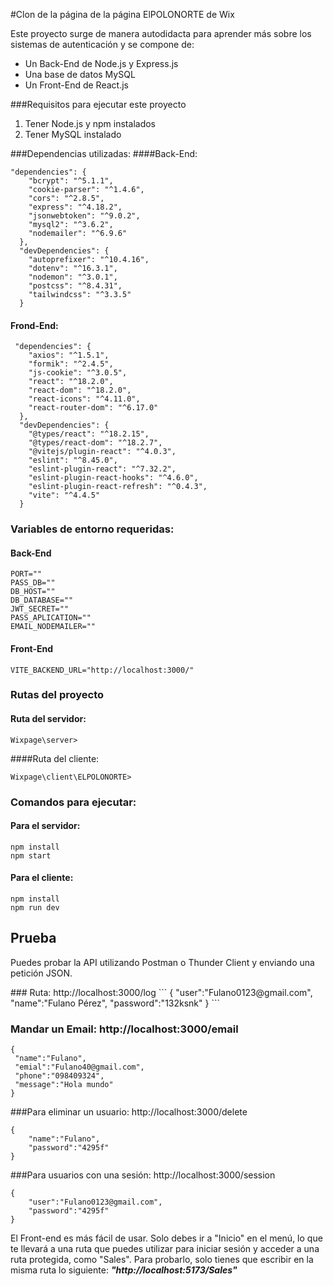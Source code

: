 #Clon de la página de la página ElPOLONORTE de Wix 


<p>
  Este proyecto surge de manera autodidacta para aprender más sobre los sistemas de autenticación y se compone de:
</p>

<ul>
  <li>Un Back-End de Node.js y Express.js</li>
  <li>Una base de datos MySQL</li>
  <li>Un Front-End de React.js</li>
</ul>


###Requisitos para ejecutar este proyecto

<ol>
  <li>Tener Node.js y npm instalados</li>
  <li>Tener MySQL instalado</li>
</ol>

###Dependencias utilizadas:
####Back-End:

``` 
"dependencies": {
    "bcrypt": "^5.1.1",
    "cookie-parser": "^1.4.6",
    "cors": "^2.8.5",
    "express": "^4.18.2",
    "jsonwebtoken": "^9.0.2",
    "mysql2": "^3.6.2",
    "nodemailer": "^6.9.6"
  },
  "devDependencies": {
    "autoprefixer": "^10.4.16",
    "dotenv": "^16.3.1",
    "nodemon": "^3.0.1",
    "postcss": "^8.4.31",
    "tailwindcss": "^3.3.5"
  }
```
#### Frond-End:
```
 "dependencies": {
    "axios": "^1.5.1",
    "formik": "^2.4.5",
    "js-cookie": "^3.0.5",
    "react": "^18.2.0",
    "react-dom": "^18.2.0",
    "react-icons": "^4.11.0",
    "react-router-dom": "^6.17.0"
  },
  "devDependencies": {
    "@types/react": "^18.2.15",
    "@types/react-dom": "^18.2.7",
    "@vitejs/plugin-react": "^4.0.3",
    "eslint": "^8.45.0",
    "eslint-plugin-react": "^7.32.2",
    "eslint-plugin-react-hooks": "^4.6.0",
    "eslint-plugin-react-refresh": "^0.4.3",
    "vite": "^4.4.5"
  }
```
### Variables de entorno requeridas:
#### Back-End
```
PORT=""
PASS_DB=""
DB_HOST=""
DB_DATABASE=""
JWT_SECRET=""
PASS_APLICATION=""
EMAIL_NODEMAILER=""
```
#### Front-End
```
VITE_BACKEND_URL="http://localhost:3000/"
```
### Rutas del proyecto
#### Ruta del servidor:

```
Wixpage\server>
```
####Ruta del cliente:
```
Wixpage\client\ELPOLONORTE>
```

### Comandos para ejecutar:


#### Para el servidor:
```
npm install 
npm start
```
#### Para el cliente:
```
npm install 
npm run dev
```
## Prueba
<p>
Puedes probar la API utilizando Postman o Thunder Client y enviando una petición JSON.
</p>
### Ruta: http://localhost:3000/log
```
{
    "user":"Fulano0123@gmail.com",
    "name":"Fulano Pérez",
    "password":"132ksnk"
}
```

### Mandar un Email: http://localhost:3000/email
```
{
 "name":"Fulano", 
 "emial":"Fulano40@gmail.com", 
 "phone":"098409324", 
 "message":"Hola mundo"
}
```
###Para eliminar un usuario: http://localhost:3000/delete
```
{
    "name":"Fulano",
    "password":"4295f"
}
```
###Para usuarios con una sesión: http://localhost:3000/session
```
{
    "user":"Fulano0123@gmail.com",
    "password":"4295f"
}
```
<p>
  El Front-end es más fácil de usar. Solo debes ir a "Inicio" en el menú, lo que te llevará a una ruta que puedes utilizar para iniciar sesión y acceder a una ruta protegida, como "Sales". Para probarlo, solo tienes que escribir en la misma ruta lo siguiente: 
  <strong><i>"http://localhost:5173/Sales"</i></strong>
</p>
